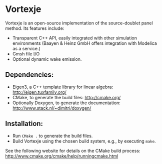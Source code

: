 Vortexje
========
Vortexje is an open-source implementation of the source-doublet panel method. Its features include:

  * Transparent C++ API, easily integrated with other simulation environments
    (Baayen & Heinz GmbH offers integration with Modelica as a service.)
  * Gmsh file I/O
  * Optional dynamic wake emission.

Dependencies:
-------------
 * Eigen3, a C++ template library for linear algebra:
   http://eigen.tuxfamily.org/
 * CMake, to generate the build files:
   http://cmake.org/
 * Optionally Doxygen, to generate the documentation:
   http://www.stack.nl/~dimitri/doxygen/
   
Installation:
-------------
 * Run `CMake .` to generate the build files.
 * Build Vortexje using the chosen build system, e.g., by executing `make`.
 
See the following website for details on the CMake build process:
http://www.cmake.org/cmake/help/runningcmake.html
